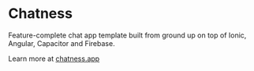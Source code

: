 # Chatness

Feature-complete chat app template built from ground up on top of Ionic, Angular, Capacitor and Firebase.

Learn more at [chatness.app](https://chatness.app)
